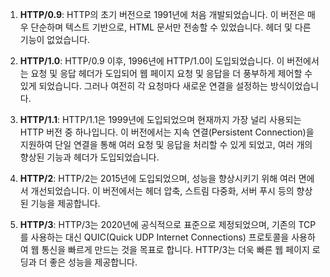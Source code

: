 
1. **HTTP/0.9**: HTTP의 초기 버전으로 1991년에 처음 개발되었습니다. 이 버전은 매우 단순하며 텍스트 기반으로, HTML 문서만 전송할 수 있었습니다. 헤더 및 다른 기능이 없었습니다.
    
2. **HTTP/1.0**: HTTP/0.9 이후, 1996년에 HTTP/1.0이 도입되었습니다. 이 버전에서는 요청 및 응답 헤더가 도입되어 웹 페이지 요청 및 응답을 더 풍부하게 제어할 수 있게 되었습니다. 그러나 여전히 각 요청마다 새로운 연결을 설정하는 방식이었습니다.
    
3. **HTTP/1.1**: HTTP/1.1은 1999년에 도입되었으며 현재까지 가장 널리 사용되는 HTTP 버전 중 하나입니다. 이 버전에서는 지속 연결(Persistent Connection)을 지원하여 단일 연결을 통해 여러 요청 및 응답을 처리할 수 있게 되었고, 여러 개의 향상된 기능과 헤더가 도입되었습니다.
    
4. **HTTP/2**: HTTP/2는 2015년에 도입되었으며, 성능을 향상시키기 위해 여러 면에서 개선되었습니다. 이 버전에서는 헤더 압축, 스트림 다중화, 서버 푸시 등의 향상된 기능을 제공합니다.
    
5. **HTTP/3**: HTTP/3는 2020년에 공식적으로 표준으로 제정되었으며, 기존의 TCP를 사용하는 대신 QUIC(Quick UDP Internet Connections) 프로토콜을 사용하여 웹 통신을 빠르게 만드는 것을 목표로 합니다. HTTP/3는 더욱 빠른 웹 페이지 로딩과 더 좋은 성능을 제공합니다.